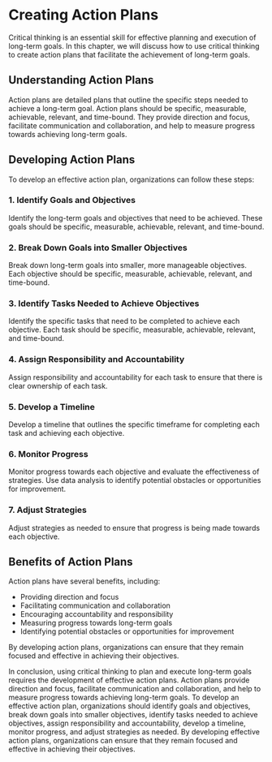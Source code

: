 # Creating Action Plans

Critical thinking is an essential skill for effective planning and execution of long-term goals. In this chapter, we will discuss how to use critical thinking to create action plans that facilitate the achievement of long-term goals.

Understanding Action Plans
--------------------------

Action plans are detailed plans that outline the specific steps needed to achieve a long-term goal. Action plans should be specific, measurable, achievable, relevant, and time-bound. They provide direction and focus, facilitate communication and collaboration, and help to measure progress towards achieving long-term goals.

Developing Action Plans
-----------------------

To develop an effective action plan, organizations can follow these steps:

### 1. Identify Goals and Objectives

Identify the long-term goals and objectives that need to be achieved. These goals should be specific, measurable, achievable, relevant, and time-bound.

### 2. Break Down Goals into Smaller Objectives

Break down long-term goals into smaller, more manageable objectives. Each objective should be specific, measurable, achievable, relevant, and time-bound.

### 3. Identify Tasks Needed to Achieve Objectives

Identify the specific tasks that need to be completed to achieve each objective. Each task should be specific, measurable, achievable, relevant, and time-bound.

### 4. Assign Responsibility and Accountability

Assign responsibility and accountability for each task to ensure that there is clear ownership of each task.

### 5. Develop a Timeline

Develop a timeline that outlines the specific timeframe for completing each task and achieving each objective.

### 6. Monitor Progress

Monitor progress towards each objective and evaluate the effectiveness of strategies. Use data analysis to identify potential obstacles or opportunities for improvement.

### 7. Adjust Strategies

Adjust strategies as needed to ensure that progress is being made towards each objective.

Benefits of Action Plans
------------------------

Action plans have several benefits, including:

* Providing direction and focus
* Facilitating communication and collaboration
* Encouraging accountability and responsibility
* Measuring progress towards long-term goals
* Identifying potential obstacles or opportunities for improvement

By developing action plans, organizations can ensure that they remain focused and effective in achieving their objectives.

In conclusion, using critical thinking to plan and execute long-term goals requires the development of effective action plans. Action plans provide direction and focus, facilitate communication and collaboration, and help to measure progress towards achieving long-term goals. To develop an effective action plan, organizations should identify goals and objectives, break down goals into smaller objectives, identify tasks needed to achieve objectives, assign responsibility and accountability, develop a timeline, monitor progress, and adjust strategies as needed. By developing effective action plans, organizations can ensure that they remain focused and effective in achieving their objectives.
